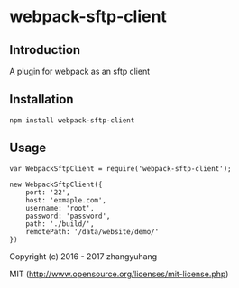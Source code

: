 # webpack-sftp-client

## Introduction

A plugin for webpack as an sftp client

## Installation

```
npm install webpack-sftp-client
```

## Usage

```
var WebpackSftpClient = require('webpack-sftp-client');

new WebpackSftpClient({
    port: '22',
    host: 'exmaple.com',
    username: 'root',
    password: 'password',
    path: './build/',
    remotePath: '/data/website/demo/'
})
```
Copyright (c) 2016 - 2017 zhangyuhang

MIT (http://www.opensource.org/licenses/mit-license.php)
